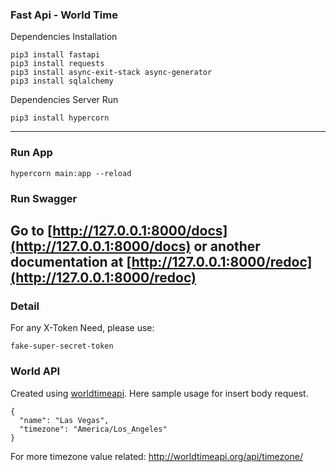### Fast Api - World Time

Dependencies Installation
```
pip3 install fastapi
pip3 install requests
pip3 install async-exit-stack async-generator
pip3 install sqlalchemy
```
Dependencies Server Run
```
pip3 install hypercorn
```

------

### Run App
```
hypercorn main:app --reload
```
### Run Swagger
Go to [http://127.0.0.1:8000/docs](http://127.0.0.1:8000/docs) or another documentation at [http://127.0.0.1:8000/redoc](http://127.0.0.1:8000/redoc)
------

### Detail
For any X-Token Need, please use:
```
fake-super-secret-token
```

### World API
Created using [worldtimeapi](http://worldtimeapi.org). Here sample usage for insert body request.
```
{
  "name": "Las Vegas",
  "timezone": "America/Los_Angeles"
}
```
For more timezone value related: http://worldtimeapi.org/api/timezone/